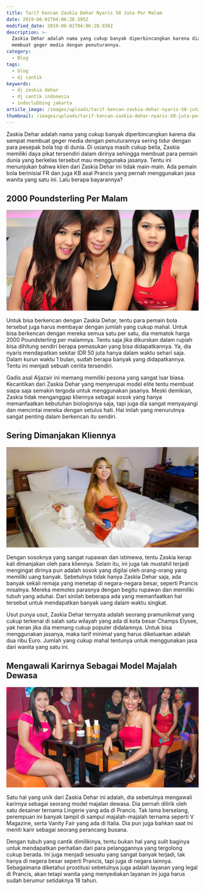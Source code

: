 ```yaml
---
title: Tarif Kencan Zaskia Dehar Nyaris 50 Juta Per Malam
date: 2019-06-01T04:06:28.595Z
modified_date: 2019-06-01T04:06:28.936Z
description: >-
  Zaskia Dehar adalah nama yang cukup banyak diperbincangkan karena dia sempat
  membuat geger media dengan penuturannya.
category:
  - Blog
tags:
  - blog
  - dj cantik
keywords:
  - dj zaskia dehar
  - dj cantik indonesia
  - indoclubbing jakarta
article_image: /images/uploads/tarif-kencan-zaskia-dehar-nyaris-50-juta-per-malam-3.jpg
thumbnail: /images/uploads/tarif-kencan-zaskia-dehar-nyaris-50-juta-per-malam-1-014.jpg
---
```

Zaskia Dehar adalah nama yang cukup banyak diperbincangkan karena dia sempat membuat geger media dengan penuturannya sering tidur dengan para pesepak bola top di dunia. Di usianya masih cukup belia, Zaskia memiliki daya pikat tersendiri dalam dirinya sehingga membuat para pemain dunia yang berkelas tersebut mau menggunaka jasanya. Tentu ini menunjukan bahwa klien dari Zaskia Dehar ini tidak main-main. Ada pemain bola berinisial FR dan juga KB asal Prancis yang pernah menggunakan jasa wanita yang satu ini. Lalu berapa bayarannya?



## 2000 Poundsterling Per Malam

![Tarif Kencan Zaskia Dehar Nyaris 50 Juta Per Malam](/images/uploads/tarif-kencan-zaskia-dehar-nyaris-50-juta-per-malam-3.jpg)

Untuk bisa berkencan dengan Zaskia Dehar, tentu para pemain bola tersebut juga harus membayar dengan jumlah yang cukup mahal. Untuk bisa berkencan dengan mereka semua satu per satu, dia mematok harga 2000 Poundsterling per malamnya. Tentu saja jika dikurskan dalam rupiah bisa dihitung sendiri berapa pemasukan yang bisa didapatkannya. Ya, dia nyaris mendapatkan sekitar IDR 50 juta hanya dalam waktu sehari saja. Dalam kurun waktu 1 bulan, sudah berapa banyak yang didapatkannya. Tentu ini menjadi sebuah ceriita tersendiri.

Gadis asal Aljazair ini memang memiliki pesona yang sangat luar biasa. Kecantikan dari Zaskia Dehar yang menyerupai model elite tentu membuat siapa saja semakin tergoda untuk menggunakan jasanya. Meski demikian, Zaskia tidak menganggap kliennya sebagai sosok yang hanya memanfaatkan kebutuhan biologisnya saja, tapi juga dia sangat menyayangi dan mencintai mereka dengan setulus hati. Hal inilah yang menurutnya sangat penting dalam berkencan itu sendiri.



## Sering Dimanjakan Kliennya

![Tarif Kencan Zaskia Dehar Nyaris 50 Juta Per Malam](/images/uploads/tarif-kencan-zaskia-dehar-nyaris-50-juta-per-malam-2.jpg)

Dengan sosoknya yang sangat rupawan dan istimewa, tentu Zaskia kerap kali dimanjakan oleh para kliennya. Selain itu, ini juga tak mustahil terjadi mengingat dirinya pun adalah sosok yang digilai oleh orang-orang yang memiliki uang banyak. Sebetulnya tidak hanya Zaskia Dehar saja, ada banyak sekali remaja yang menetap di negara-negara besar, seperti Prancis misalnya. Mereka memoles parasnya dengan begitu rupawan dan memiliki tubuh yang aduhai. Dari sinilah beberapa ada yang memanfaatkan hal tersebut untuk mendapatkan banyak uang dalam waktu singkat.

Usut punya usut, Zaskia Dehar ternyata adalah seorang pramunikmat yang cukup terkenal di salah satu wilayah yang ada di kota besar Champs Elysee, yak heran jika dia memang cukup populer didalamnya. Untuk bisa menggunakan jasanya, maka tarif minimal yang harus dikeluarkan adalah dua ribu Euro. Jumlah yang cukup mahal tentunya untuk menggunakan jasa dari wanita yang satu ini. 



## Mengawali Karirnya Sebagai Model Majalah Dewasa

![Tarif Kencan Zaskia Dehar Nyaris 50 Juta Per Malam](/images/uploads/tarif-kencan-zaskia-dehar-nyaris-50-juta-per-malam-1.jpg)

Satu hal yang unik dari Zaskia Dehar ini adalah, dia sebetulnya mengawali karirnya sebagai seorang model majalan dewasa. Dia pernah dilirik oleh satu desainer ternama Lingerie yang ada di Prancis. Tak lama berselang, perempuan ini banyak tampil di sampul majalah-majalah ternama seperti V Magazine, serta Vanity Fair yang ada di Italia. Dia pun juga bahkan saat ini meniti karir sebagai seorang perancang busana. 

Dengan tubuh yang cantik dimilikinya, tentu bukan hal yang sulit baginya untuk mendapatkan perhatian dari para pelanggannya yang tergolong cukup berada. Ini juga menjadi sesuatu yang sangat banyak terjadi, tak hanya di negera besar seperti Prancis, tapi juga di negara lainnya. Sebagaimana diketahui prostitusi sebetulnya juga adalah layanan yang legal di Prancis, akan tetapi wanita yang menyediakan layanan ini juga harus sudah berumur setidaknya 18 tahun.
